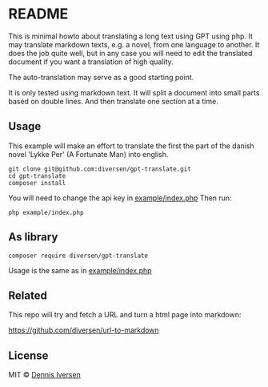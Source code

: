 # README

This is minimal howto about translating a long text using GPT using php.
It may translate markdown texts, e.g. a novel, from one language to another. 
It does the job quite well, but in any case you will need to edit
the translated document if you want a translation of high quality.

The auto-translation may serve as a good starting point. 

It is only tested using markdown text. It will split a document into small
parts based on double lines. And then translate one section at a time. 

## Usage

This example will make an effort to translate the first the part of the danish novel 
'Lykke Per' (A Fortunate Man) into english. 

    git clone git@github.com:diversen/gpt-translate.git
    cd gpt-translate
    composer install

You will need to change the api key in [example/index.php](example/index.php) 
Then run:

    php example/index.php

## As library

    composer require diversen/gpt-translate

Usage is the same as in [example/index.php](example/index.php)

## Related

This repo will try and fetch a URL and turn a html page into markdown: 

https://github.com/diversen/url-to-markdown

## License

MIT © [Dennis Iversen](https://github.com/diversen)




